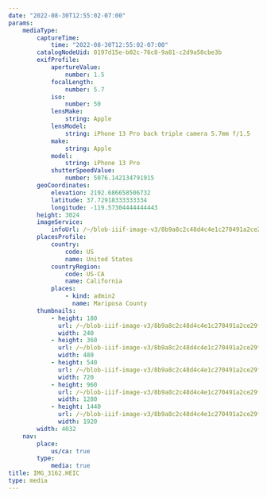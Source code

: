 ```yaml
---
date: "2022-08-30T12:55:02-07:00"
params:
    mediaType:
        captureTime:
            time: "2022-08-30T12:55:02-07:00"
        catalogNodeUid: 0197d15e-b02c-76c8-9a81-c2d9a50cbe3b
        exifProfile:
            apertureValue:
                number: 1.5
            focalLength:
                number: 5.7
            iso:
                number: 50
            lensMake:
                string: Apple
            lensModel:
                string: iPhone 13 Pro back triple camera 5.7mm f/1.5
            make:
                string: Apple
            model:
                string: iPhone 13 Pro
            shutterSpeedValue:
                number: 5076.142134791915
        geoCoordinates:
            elevation: 2192.686658506732
            latitude: 37.72918333333334
            longitude: -119.57304444444443
        height: 3024
        imageService:
            infoUrl: /~/blob-iiif-image-v3/8b9a8c2c48d4c4e1c270491a2ce29f31ec3a3d02e578d187a1893b003376ca1d/info.json
        placesProfile:
            country:
                code: US
                name: United States
            countryRegion:
                code: US-CA
                name: California
            places:
                - kind: admin2
                  name: Mariposa County
        thumbnails:
            - height: 180
              url: /~/blob-iiif-image-v3/8b9a8c2c48d4c4e1c270491a2ce29f31ec3a3d02e578d187a1893b003376ca1d/full/240%2C180/0/default.jpg
              width: 240
            - height: 360
              url: /~/blob-iiif-image-v3/8b9a8c2c48d4c4e1c270491a2ce29f31ec3a3d02e578d187a1893b003376ca1d/full/480%2C360/0/default.jpg
              width: 480
            - height: 540
              url: /~/blob-iiif-image-v3/8b9a8c2c48d4c4e1c270491a2ce29f31ec3a3d02e578d187a1893b003376ca1d/full/720%2C540/0/default.jpg
              width: 720
            - height: 960
              url: /~/blob-iiif-image-v3/8b9a8c2c48d4c4e1c270491a2ce29f31ec3a3d02e578d187a1893b003376ca1d/full/1280%2C960/0/default.jpg
              width: 1280
            - height: 1440
              url: /~/blob-iiif-image-v3/8b9a8c2c48d4c4e1c270491a2ce29f31ec3a3d02e578d187a1893b003376ca1d/full/1920%2C1440/0/default.jpg
              width: 1920
        width: 4032
    nav:
        place:
            us/ca: true
        type:
            media: true
title: IMG_3162.HEIC
type: media
---
```

